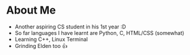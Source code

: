 # About Me
<ul>
  <li> Another aspiring CS student in his 1st year :D </li>
  <li> So far languages I have learnt are Python, C, HTML/CSS (somewhat) </li>
  <li> Learning C++, Linux Terminal </li>
  <li> Grinding Elden too 👍 </li>
